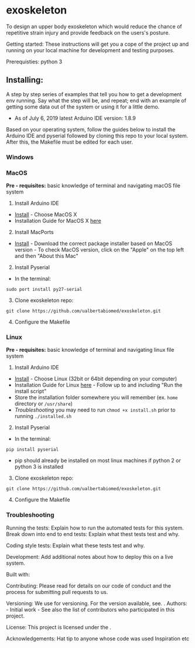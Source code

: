 # exoskeleton
To design an upper body exoskeleton which would reduce the chance of repetitive strain injury and provide feedback on the users's posture. 

Getting started: 
These instructions will get you a cope of the project up and running on your local machine for development and testing purposes.

Prerequisties: 
python 3

## Installing: 
A step by step series of examples that tell you how to get a development env running. Say what the step will be, and repeat; end with an example of getting some data out of the system or using it for a little demo.
- As of July 6, 2019 latest Arduino IDE version: 1.8.9

Based on your operating system, follow the guides below to install the Arduino IDE and pyserial followed by cloning this repo to your local system. After this, the Makefile must be edited for each user.

### Windows 

### MacOS
**Pre - requisites:** basic knowledge of terminal and navigating macOS file system

1) Install Arduino IDE 
- [Install](https://www.arduino.cc/en/main/software)
      - Choose MacOS X
- Installation Guide for MacOS X [here](https://www.arduino.cc/en/guide/macOSX) 

2) Install MacPorts
- [Install](https://guide.macports.org/chunked/installing.macports.html)
      - Download the correct package installer based on MacOS version 
      - To check MacOS version, click on the "Apple" on the top left and then "About this Mac"

2) Install Pyserial
- In the terminal:
```
sudo port install py27-serial
```

3) Clone exoskeleton repo:
```
git clone https://github.com/ualbertabiomed/exoskeleton.git
```

4) Configure the Makefile


### Linux 
**Pre - requisites:** basic knowledge of terminal and navigating linux file system

1) Install Arduino IDE 
- [Install](https://www.arduino.cc/en/main/software)
      - Choose Linux (32bit or 64bit depending on your computer) 
- Installation Guide for Linux [here](https://www.arduino.cc/en/Guide/Linux) 
      - Follow up to and including "Run the install script"
- Store the installation folder somewhere you will remember (ex. `home` directory or `/usr/share`)
- *Troubleshooting* you may need to run `chmod +x install.sh` prior to running `./installed.sh` 

2) Install Pyserial
- In the terminal:
```
pip install pyserial
```
- pip should already be installed on most linux machines if python 2 or python 3 is installed 

3) Clone exoskeleton repo:
```
git clone https://github.com/ualbertabiomed/exoskeleton.git
```

4) Configure the Makefile


### Troubleshooting


Running the tests: 
Explain how to run the automated tests for this system.
Break down into end to end tests: Explain what thest tests test and why.

Coding style tests:
Explain what these tests test and why.

Development: 
Add additional notes about how to deploy this on a live system.

Built with: 

Contributing: 
Please read       for details on our code of conduct and the process for submitting pull requests to us.

Versioning: 
We use       for versioning. For the version available, see.        .
Authors: 
      - Initial work -
See also the list of contributors who participated in this project.

License: 
This project is licensed under the         .
 
 Acknowledgements: 
 Hat tip to anyone whose code was used
 Inspiration
 etc
